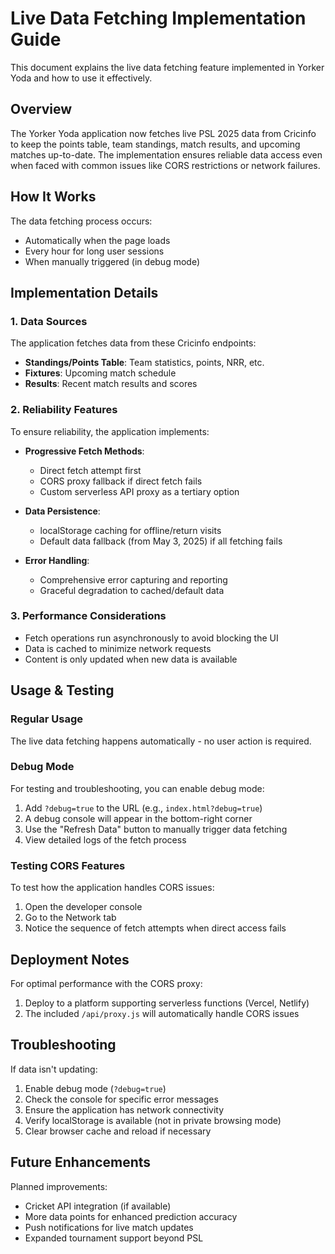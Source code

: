 # Live Data Fetching Implementation Guide

This document explains the live data fetching feature implemented in Yorker Yoda and how to use it effectively.

## Overview

The Yorker Yoda application now fetches live PSL 2025 data from Cricinfo to keep the points table, team standings, match results, and upcoming matches up-to-date. The implementation ensures reliable data access even when faced with common issues like CORS restrictions or network failures.

## How It Works

The data fetching process occurs:
- Automatically when the page loads
- Every hour for long user sessions
- When manually triggered (in debug mode)

## Implementation Details

### 1. Data Sources

The application fetches data from these Cricinfo endpoints:
- **Standings/Points Table**: Team statistics, points, NRR, etc.
- **Fixtures**: Upcoming match schedule
- **Results**: Recent match results and scores

### 2. Reliability Features

To ensure reliability, the application implements:

- **Progressive Fetch Methods**:
  - Direct fetch attempt first
  - CORS proxy fallback if direct fetch fails
  - Custom serverless API proxy as a tertiary option
  
- **Data Persistence**:
  - localStorage caching for offline/return visits
  - Default data fallback (from May 3, 2025) if all fetching fails
  
- **Error Handling**:
  - Comprehensive error capturing and reporting
  - Graceful degradation to cached/default data

### 3. Performance Considerations

- Fetch operations run asynchronously to avoid blocking the UI
- Data is cached to minimize network requests
- Content is only updated when new data is available

## Usage & Testing

### Regular Usage

The live data fetching happens automatically - no user action is required.

### Debug Mode

For testing and troubleshooting, you can enable debug mode:

1. Add `?debug=true` to the URL (e.g., `index.html?debug=true`)
2. A debug console will appear in the bottom-right corner
3. Use the "Refresh Data" button to manually trigger data fetching
4. View detailed logs of the fetch process

### Testing CORS Features

To test how the application handles CORS issues:
1. Open the developer console
2. Go to the Network tab
3. Notice the sequence of fetch attempts when direct access fails

## Deployment Notes

For optimal performance with the CORS proxy:

1. Deploy to a platform supporting serverless functions (Vercel, Netlify)
2. The included `/api/proxy.js` will automatically handle CORS issues

## Troubleshooting

If data isn't updating:

1. Enable debug mode (`?debug=true`)
2. Check the console for specific error messages
3. Ensure the application has network connectivity
4. Verify localStorage is available (not in private browsing mode)
5. Clear browser cache and reload if necessary

## Future Enhancements

Planned improvements:
- Cricket API integration (if available)
- More data points for enhanced prediction accuracy
- Push notifications for live match updates
- Expanded tournament support beyond PSL

